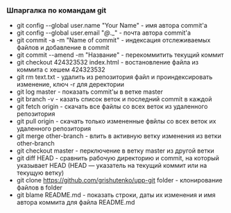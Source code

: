 ### Шпаргалка по командам git

 - git config --global user.name "Your Name" - имя автора commit'а
 - git config --global user.email "_@_._" - почта автора commit'а
 - git commit -a -m "Name of commit" - индексация отслеживаемых файлов и добавление в commit
 - git commit --amend -m "Название" - перекоммитить текущий коммит
 - git checkout 424323532 index.html - востановление файла из коммита с хешем 424323532
 - git rm text.txt - удалить из репозитория файл и проиндексировать изменение, ключ -r для деректории
 - git log master - показать commit'ы в ветке master 
 - git branch -v - казать список веток и последний commit в каждой
 - git fetch origin - скачать все файлы со всех веток из удаленного репозитория
 - git pull origin - скачать только измененные фвйлы со всех веток их удаленного репозитория
 - git merge other-branch - влить в активную ветку изменения из ветки other-branch
 - git checkout master - перключение в ветку master из другой ветки
 - git diff HEAD - сравнить рабочую директорию и commit, на который указывает HEAD (HEAD — указатель на текущий коммит или на текущую ветку)
 - git clone https://github.com/grishutenko/upp-git folder - клонирование файлов в folder
 - git blame README.md - показать строки, даты их изменения и имя автора коммита для файла README.md
 
